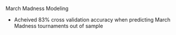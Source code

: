 March Madness Modeling
- Acheived 83% cross validation accuracy when predicting March Madness tournaments out of sample
